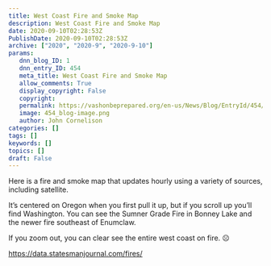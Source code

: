 ```yaml
---
title: West Coast Fire and Smoke Map
description: West Coast Fire and Smoke Map
date: 2020-09-10T02:28:53Z
PublishDate: 2020-09-10T02:28:53Z
archive: ["2020", "2020-9", "2020-9-10"]
params:
   dnn_blog_ID: 1
   dnn_entry_ID: 454
   meta_title: West Coast Fire and Smoke Map
   allow_comments: True
   display_copyright: False
   copyright: 
   permalink: https://vashonbeprepared.org/en-us/News/Blog/EntryId/454/West-Coast-Fire-and-Smoke-Map
   image: 454_blog-image.png
   author: John Cornelison
categories: []
tags: []
keywords: []
topics: []
draft: False
---
```


<p>Here is a fire and smoke map that updates hourly using a variety of sources, including satellite. <p>It’s centered on Oregon when you first pull it up, but if you scroll up you’ll find Washington. You can see the Sumner Grade Fire in Bonney Lake and the newer fire southeast of Enumclaw. <p>If you zoom out, you can clear see the entire west coast on fire. ☹<p><a href="https://data.statesmanjournal.com/fires/">https://data.statesmanjournal.com/fires/</a></p>
